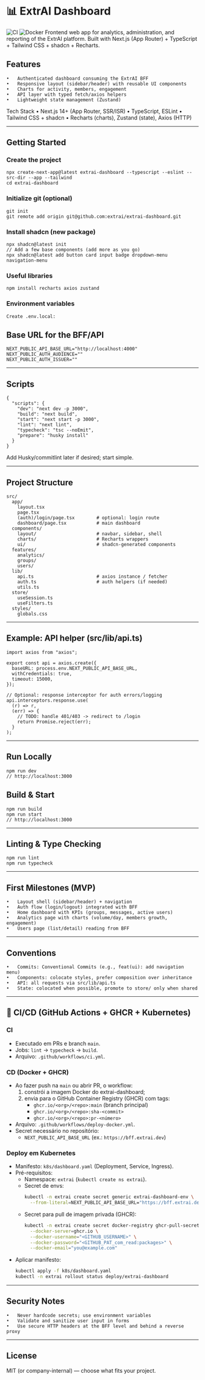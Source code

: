 # 📊 ExtrAI Dashboard

![CI](https://github.com/<org>/<repo>/actions/workflows/ci.yml/badge.svg)
![Docker](https://github.com/<org>/<repo>/actions/workflows/deploy-docker.yml/badge.svg)
Frontend web app for analytics, administration, and reporting of the ExtrAI platform. Built with Next.js (App Router) + TypeScript + Tailwind CSS + shadcn + Recharts.

## Features
	•	Authenticated dashboard consuming the ExtrAI BFF
	•	Responsive layout (sidebar/header) with reusable UI components
	•	Charts for activity, members, engagement
	•	API layer with typed fetch/axios helpers
	•	Lightweight state management (Zustand)

Tech Stack
	•	Next.js 14+ (App Router, SSR/ISR)
	•	TypeScript, ESLint
	•	Tailwind CSS + shadcn
	•	Recharts (charts), Zustand (state), Axios (HTTP)

---

## Getting Started

### Create the project
```
npx create-next-app@latest extrai-dashboard --typescript --eslint --src-dir --app --tailwind
cd extrai-dashboard
```
### Initialize git (optional)
```
git init
git remote add origin git@github.com:extrai/extrai-dashboard.git
```
### Install shadcn (new package)
```
npx shadcn@latest init
// Add a few base components (add more as you go)
npx shadcn@latest add button card input badge dropdown-menu navigation-menu
```
### Useful libraries
```
npm install recharts axios zustand
```
### Environment variables
```
Create .env.local:
```
## Base URL for the BFF/API
```
NEXT_PUBLIC_API_BASE_URL="http://localhost:4000"
NEXT_PUBLIC_AUTH_AUDIENCE=""
NEXT_PUBLIC_AUTH_ISSUER=""
```

---

## Scripts
```
{
  "scripts": {
    "dev": "next dev -p 3000",
    "build": "next build",
    "start": "next start -p 3000",
    "lint": "next lint",
    "typecheck": "tsc --noEmit",
    "prepare": "husky install"
  }
}
```
Add Husky/commitlint later if desired; start simple.

---

## Project Structure
```
src/
  app/
    layout.tsx
    page.tsx
    (auth)/login/page.tsx        # optional: login route
    dashboard/page.tsx           # main dashboard
  components/
    layout/                      # navbar, sidebar, shell
    charts/                      # Recharts wrappers
    ui/                          # shadcn-generated components
  features/
    analytics/
    groups/
    users/
  lib/
    api.ts                       # axios instance / fetcher
    auth.ts                      # auth helpers (if needed)
    utils.ts
  store/
    useSession.ts
    useFilters.ts
  styles/
    globals.css
```

---

## Example: API helper (src/lib/api.ts)
```
import axios from "axios";

export const api = axios.create({
  baseURL: process.env.NEXT_PUBLIC_API_BASE_URL,
  withCredentials: true,
  timeout: 15000,
});

// Optional: response interceptor for auth errors/logging
api.interceptors.response.use(
  (r) => r,
  (err) => {
    // TODO: handle 401/403 -> redirect to /login
    return Promise.reject(err);
  }
);
```

---

## Run Locally
```
npm run dev
// http://localhost:3000
```
## Build & Start
```
npm run build
npm run start
// http://localhost:3000
```

---

## Linting & Type Checking
```
npm run lint
npm run typecheck
```

---

## First Milestones (MVP)
	•	Layout shell (sidebar/header) + navigation
	•	Auth flow (login/logout) integrated with BFF
	•	Home dashboard with KPIs (groups, messages, active users)
	•	Analytics page with charts (volume/day, members growth, engagement)
	•	Users page (list/detail) reading from BFF

---

## Conventions
	•	Commits: Conventional Commits (e.g., feat(ui): add navigation menu)
	•	Components: colocate styles, prefer composition over inheritance
	•	API: all requests via src/lib/api.ts
	•	State: colocated when possible, promote to store/ only when shared

---

## 🧩 CI/CD (GitHub Actions + GHCR + Kubernetes)

### CI
- Executado em PRs e branch `main`.
- Jobs: `lint` → `typecheck` → `build`.
- Arquivo: `.github/workflows/ci.yml`.

### CD (Docker + GHCR)
- Ao fazer push na `main` ou abrir PR, o workflow:
  1) constrói a imagem Docker do extrai-dashboard;
  2) envia para o GitHub Container Registry (GHCR) com tags:
     - `ghcr.io/<org>/<repo>:main` (branch principal)
     - `ghcr.io/<org>/<repo>:sha-<commit>`
     - `ghcr.io/<org>/<repo>:pr-<número>`
- Arquivo: `.github/workflows/deploy-docker.yml`.
- Secret necessário no repositório:
  - `NEXT_PUBLIC_API_BASE_URL` (ex.: `https://bff.extrai.dev`)

### Deploy em Kubernetes
- Manifesto: `k8s/dashboard.yaml` (Deployment, Service, Ingress).
- Pré-requisitos:
  - Namespace: `extrai` (`kubectl create ns extrai`).
  - Secret de envs:  
    ```bash
    kubectl -n extrai create secret generic extrai-dashboard-env \
      --from-literal=NEXT_PUBLIC_API_BASE_URL="https://bff.extrai.dev"
    ```
  - Secret para pull de imagem privada (GHCR):  
    ```bash
    kubectl -n extrai create secret docker-registry ghcr-pull-secret \
      --docker-server=ghcr.io \
      --docker-username="<GITHUB_USERNAME>" \
      --docker-password="<GITHUB_PAT_com_read:packages>" \
      --docker-email="you@example.com"
    ```
- Aplicar manifesto:
  ```bash
  kubectl apply -f k8s/dashboard.yaml
  kubectl -n extrai rollout status deploy/extrai-dashboard
  ````

---

## Security Notes
	•	Never hardcode secrets; use environment variables
	•	Validate and sanitize user input in forms
	•	Use secure HTTP headers at the BFF level and behind a reverse proxy

---

## License

MIT (or company-internal) — choose what fits your project.
